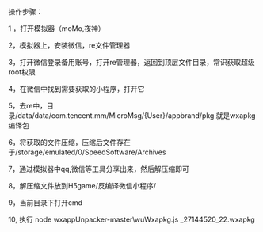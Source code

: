 操作步骤：


1 ，打开模拟器（moMo,夜神）


2，模拟器上，安装微信，re文件管理器


3，打开微信登录备用账号，打开re管理器，返回到顶层文件目录，常识获取超级root权限


4，在微信中找到需要获取的小程序，打开它


5，去re中，目录/data/data/com.tencent.mm/MicroMsg/{User}/appbrand/pkg   就是wxapkg编译包


6，将获取的文件压缩，压缩后文件存在于/storage/emulated/0/SpeedSoftware/Archives


7，通过模拟器中qq,微信等工具分享出来，然后解压缩即可


8，解压缩文件放到H5game/反编译微信小程序/


9，当前目录下打开cmd


10, 执行  node wxappUnpacker-master\wuWxapkg.js _27144520_22.wxapkg

